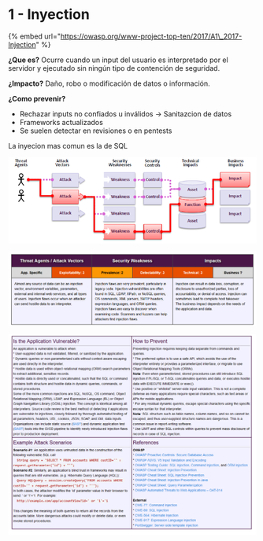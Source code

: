 # 1 - Inyection

{% embed url="https://owasp.org/www-project-top-ten/2017/A1\_2017-Injection" %}

**¿Que es?** Ocurre cuando un input del usuario es interpretado por el servidor y ejecutado sin ningún tipo de contención de seguridad.

**¿Impacto?** Daño, robo o modificación de datos o información.

**¿Como prevenir?**

* Rechazar inputs no confiados u inválidos -&gt; Sanitazcion de datos
* Frameworks actualizados
* Se suelen detectar en revisiones o en pentests

La inyecion mas comun es la de SQL

![](../../../.gitbook/assets/imagen%20%28430%29.png)

![](../../../.gitbook/assets/imagen%20%28425%29.png)

![](../../../.gitbook/assets/imagen%20%28419%29.png)

